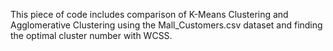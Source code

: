 This piece of code includes comparison of K-Means Clustering and Agglomerative Clustering using the Mall_Customers.csv dataset and finding the optimal cluster number with WCSS.


[logo]:(https://github.com/emreyesilyurt/customer_segmentation/blob/master/0_rNjdpgNshbeUuTIa.jpg?raw=true)
